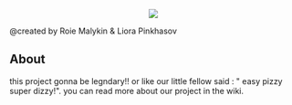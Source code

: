
<p align="center">
  <img src="https://user-images.githubusercontent.com/50797734/71487998-f60ae980-2826-11ea-91af-96e0df1df227.png">
</p>

@created by Roie Malykin & Liora Pinkhasov

## About
this project gonna be legndary!!
or like our little fellow said : " easy pizzy super dizzy!".
you can read more about our project in the wiki.
